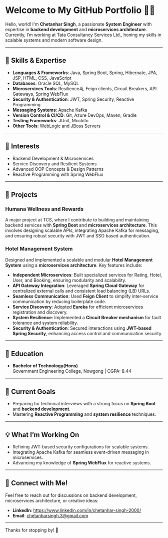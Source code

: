 # Welcome to My GitHub Portfolio 👨‍💻

Hello, world! I'm **Chetanhar Singh**, a passionate **System Engineer** with expertise in **backend development** and **microservices architecture**. Currently, I’m working at Tata Consultancy Services Ltd., honing my skills in scalable systems and modern software design.

---

## 🔧 Skills & Expertise
- **Languages & Frameworks**: Java, Spring Boot, Spring, Hibernate, JPA, JSP, HTML, CSS, JavaScript
- **Databases**: Oracle SQL, MySQL
- **Microservices Tools**: Resilience4j, Feign clients, Circuit Breakers, API Gateways, Spring WebFlux
- **Security & Authentication**: JWT, Spring Security, Reactive Programming
- **Messaging Systems**: Apache Kafka
- **Version Control & CI/CD**: Git, Azure DevOps, Maven, Gradle
- **Testing Frameworks**: JUnit, Mockito
- **Other Tools**: WebLogic and JBoss Servers

---

## 🌟 Interests
- Backend Development & Microservices
- Service Discovery and Resilient Systems
- Advanced OOP Concepts & Design Patterns
- Reactive Programming with Spring WebFlux

---

## 🚀 Projects
### Humana Wellness and Rewards
A major project at TCS, where I contribute to building and maintaining backend services with **Spring Boot** and **microservices architecture**. This involves designing scalable APIs, integrating Apache Kafka for messaging, and ensuring robust security with JWT and SSO based authentication.

### **Hotel Management System**
Designed and implemented a scalable and modular **Hotel Management System** using a **microservices architecture**. Key features include:
- **Independent Microservices**: Built specialized services for Rating, Hotel, User, and Booking, ensuring modularity and scalability.
- **API Gateway Integration**: Leveraged **Spring Cloud Gateway** for centralized external calls and consistent load balancing (LB) URLs.
- **Seamless Communication**: Used **Feign Client** to simplify inter-service communication by reducing boilerplate code.
- **Service Discovery**: Adopted **Eureka** for efficient microservices registration and discovery.
- **System Resilience**: Implemented a **Circuit Breaker mechanism** for fault tolerance and system reliability.
- **Security & Authentication**: Secured interactions using **JWT-based Spring Security**, enhancing access control and communication security.

---

## 📘 Education
- **Bachelor of Technology(Hons)**  
  Government Engineering College, Nowgong | CGPA: 8.44

---

## 🎯 Current Goals
- Preparing for technical interviews with a strong focus on **Spring Boot** and **backend development**.
- Mastering **Reactive Programming** and **system resilience** techniques.

---

## 💡 What I’m Working On
- Refining JWT-based security configurations for scalable systems.
- Integrating Apache Kafka for seamless event-driven messaging in microservices.
- Advancing my knowledge of **Spring WebFlux** for reactive systems.

---

## 💬 Connect with Me!
Feel free to reach out for discussions on backend development, microservices architecture, or creative ideas:
- **LinkedIn**: https://www.linkedin.com/in/chetanhar-singh-2000/
- **Email**: chetanharsingh.3@gmail.com

---

Thanks for stopping by! 🌟
